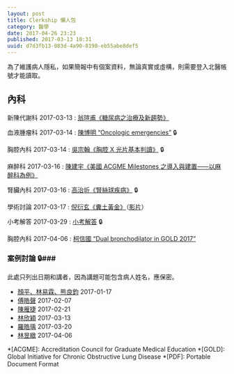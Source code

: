 ```yaml
---
layout: post
title: Clerkship 懶人包
category: 醫學
date: 2017-04-26 23:23
published: 2017-03-13 10:31
uuid: d7d3fb13-083d-4a90-8198-eb55abe8def5
---
```

為了維護病人隱私，如果簡報中有個案資料，無論真實或虛構，則需要登入北醫帳號才能讀取。

內科
----
新陳代謝科 <time>2017-03-13</time>
: [翁瑄甫《糖尿病之治療及新趨勢》](https://drive.google.com/file/d/0BxUY0Bm_YI1gdUhWOVBsUGF6Mnc/view)

血液腫瘤科 <time>2017-03-14</time>
: [陳博明 <q lang="en">Oncologic emergencies</q>](https://drive.google.com/file/d/0BxUY0Bm_YI1gU2c5LXM0SUhtTTA/view) 🔒

胸腔內科 <time>2017-03-14</time>
: [吳宗翰《胸腔 X 光片基本判讀》](https://drive.google.com/file/d/0BxUY0Bm_YI1gZUhZV1lUZEFUVkU/view) 🔒

麻醉科 <time>2017-03-16</time>
: [陳建宇《美國 <span lang="en">ACGME Milestones</span> 之導入與建置⸺以麻醉科為例》](https://drive.google.com/file/d/0BxUY0Bm_YI1gWkJ4VUFzaGNiXzQ/view)

腎臟內科 <time>2017-03-16</time>
: [高治圻《腎絲球疾病》](https://drive.google.com/file/d/0BxUY0Bm_YI1gQU5aNkVpb1JHMVE/view) 🔒

學術討論 <time>2017-03-17</time>
: [倪衍玄《糞土黃金》](https://drive.google.com/file/d/0BxUY0Bm_YI1gQm5sMV9mdzVOQkU/view)（[影片](http://my2.tmu.edu.tw/b101100025/doc/130053)）

小考解答 <time>2017-03-29</time>
: [小考解答](https://drive.google.com/file/d/0BxUY0Bm_YI1gbl9sRUN5TkJqWWc/view) 🔒

胸腔內科 <time>2017-04-06</time>
: [柯信國 <q lang="en">Dual bronchodilator in GOLD 2017</q>](https://drive.google.com/file/d/0BxUY0Bm_YI1gTHlZTTdOcHZ4SWM/view)

### 案例討論 🔒###
此處只列出日期和講者，因為講題可能包含病人姓名，應保密。

* [顏平、林易霖、熊良鈞](https://drive.google.com/file/d/0BxUY0Bm_YI1gRVhTZk5PdERBWlk/view) <time>2017-01-17</time>
* [傅皓聲](https://drive.google.com/file/d/0BxUY0Bm_YI1gNi1IOHlTaXlQZk0/view) <time>2017-02-07</time>
* [陳雁捷](https://drive.google.com/file/d/0BxUY0Bm_YI1gLTljREVISk5LOVE/view) <time>2017-02-21</time>
* [林欣穎](https://drive.google.com/file/d/0BxUY0Bm_YI1geDBvWVpwVEgzN2M/view) <time>2017-03-13</time>
* [羅皓瑀](https://drive.google.com/file/d/0BxUY0Bm_YI1gbndpWVFidl9USmc/view) <time>2017-03-20</time>
* [<span title="Baze Qalavangan">林昱緻</span>](https://drive.google.com/file/d/0BxUY0Bm_YI1gMGdqN1VDRGI2cG8/view) <time>2017-04-06</time>

*[ACGME]: Accreditation Council for Graduate Medical Education
*[GOLD]: Global Initiative for Chronic Obstructive Lung Disease
*[PDF]: Portable Document Format
